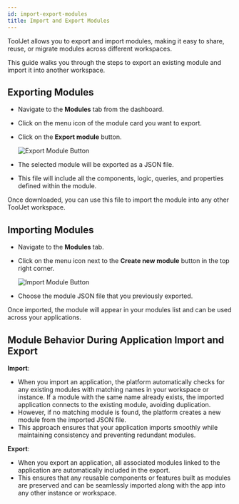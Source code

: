 ```yaml
---
id: import-export-modules
title: Import and Export Modules
---
```



ToolJet allows you to export and import modules, making it easy to share, reuse, or migrate modules across different workspaces. 

This guide walks you through the steps to export an existing module and import it into another workspace.

## Exporting Modules

- Navigate to the **Modules** tab from the dashboard.
- Click on the menu icon of the module card you want to export.
- Click on the **Export module** button.

  <img className="screenshot-full img-m" src="/img/app-builder/modules/export-module-card.png" alt="Export Module Button" />

- The selected module will be exported as a JSON file.

- This file will include all the components, logic, queries, and properties defined within the module. 

Once downloaded, you can use this file to import the module into any other ToolJet workspace.


## Importing Modules

- Navigate to the **Modules** tab.
- Click on the menu icon next to the **Create new module** button in the top right corner.


  <img className="screenshot-full img-l" src="/img/app-builder/modules/import-module.png" alt="Import Module Button" />


- Choose the module JSON file that you previously exported.

Once imported, the module will appear in your modules list and can be used across your applications.


## Module Behavior During Application Import and Export

**Import**:

- When you import an application, the platform automatically checks for any existing modules with matching names in your workspace or instance. If a module with the same name already exists, the imported application connects to the existing module, avoiding duplication. 
- However, if no matching module is found, the platform creates a new module from the imported JSON file. 
- This approach ensures that your application imports smoothly while maintaining consistency and preventing redundant modules.

**Export**:

- When you export an application, all associated modules linked to the application are automatically included in the export. 
- This ensures that any reusable components or features built as modules are preserved and can be seamlessly imported along with the app into any other instance or workspace.